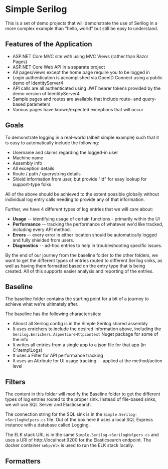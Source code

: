 # Simple Serilog
This is a set of demo projects that will demonstrate the use of Serilog in a more complex example than "hello, world" but still be easy to understand.

## Features of the Application
* ASP.NET Core MVC site with using MVC Views (rather than Razor Pages)
* ASP.NET Core Web API in a separate project
* All pages/views except the home page require you to be logged in
* Login authentication is accomplished via OpenID Connect using a public demo of IdentityServer4
* API calls are all authenticated using JWT bearer tokens provided by the demo version of IdentityServer4
* Sample pages and routes are available that include route- and query-based parameters
* Various pages have known/expected exceptions that will occur

## Goals
To demonstrate logging in a real-world (albeit simple example) such that it is easy to automatically include the following:
* Username and claims regarding the logged-in user
* Machine name
* Assembly info
* All exception details 
* Route / path / querystring details
* Shield information from user, but provide "id" for easy lookup for support-type folks

All of the above should be achieved to the extent possible globally without individual log entry calls needing to provide any of that information.

Further, we have 4 different types of log entries that we will care about:
* **Usage** -- identifying usage of certain functions - primarily within the UI
* **Performance** -- tracking the performance of whatever we'd like tracked, including every API method.
* **Errors** -- every error in either location should be automatically logged and fully shielded from users.
* **Diagnostics** -- ad-hoc entries to help in troubleshooting specific issues.

By the end of our journey from the baseline folder to the other folders, we want to 
get the different types of entries routed to different Serilog sinks, as well as having them formatted based on the entry type that is being created.  All of this supports easier analysis and reporting of the entries.

## Baseline
The baseline folder contains the starting point for a bit of a journey to achieve what we're ultimately after.

The baseline has the following characteristics:
* Almost all Serilog config is in the Simple.Serilog shared assembly
* It uses enrichers to include the desired information above, including the ``Serilog.Enrichers.AspnetcoreHttpcontext`` Nuget package for some of the info
* It writes all entries from a single app to a json file for that app (in C:\temp\Logs)
* It uses a Filter for API performance tracking
* It uses an Attribute for UI usage tracking -- applied at the method/action level

## Filters
The content in this folder will modify the Baseline folder to get the different types
of log entries routed to the proper sink.  Instead of file-based sinks, we will 
use SQL Server and Elasticsearch.

The connection string for the SQL sink is in the ``Simple.Serilog->SerilogHelpers.cs`` file.  Out of the box here it uses a local SQL Express instance with a database called Logging.

The ELK stack URL is in the same ``Simple.Serilog->SerilogHelpers.cs`` and uses a URI of http://localhost:9200 for the Elasticsearch endpoint.  The docker container ``sebp/elk`` is used to run the ELK stack locally.

## Formatters

